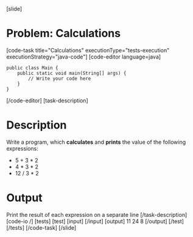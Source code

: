 [slide]
# Problem: Calculations
[code-task title="Calculations" executionType="tests-execution" executionStrategy="java-code"]
[code-editor language=java]
```
public class Main {
    public static void main(String[] args) {
        // Write your code here
    }
}
```
[/code-editor]
[task-description]
# Description

Write a program, which **calculates** and **prints** the value of the following expressions:

* 5 + 3 \* 2
* 4 \* 3 \* 2
* 12 \/ 3 \* 2

# Output 

Print the result of each expression on a separate line
[/task-description]
[code-io /]
[tests]
[test]
[input]
[/input]
[output]
11
24
8
[/output]
[/test]
[/tests]
[/code-task]
[/slide]